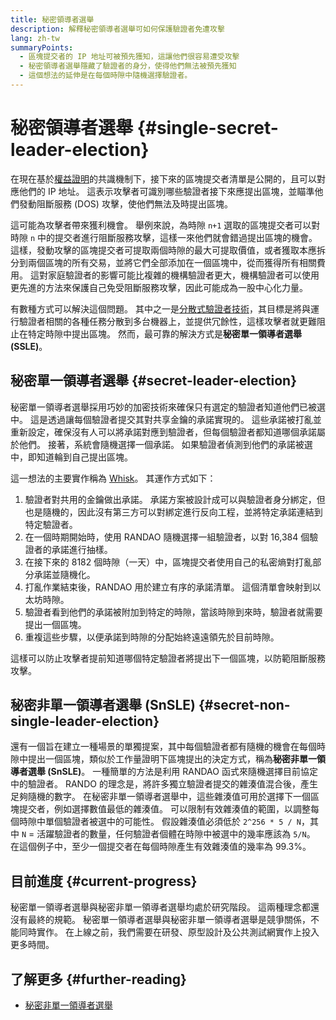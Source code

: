 ```yaml
---
title: 秘密領導者選舉
description: 解釋秘密領導者選舉可如何保護驗證者免遭攻擊
lang: zh-tw
summaryPoints:
  - 區塊提交者的 IP 地址可被預先獲知，這讓他們很容易遭受攻擊
  - 秘密領導者選舉隱藏了驗證者的身分，使得他們無法被預先獲知
  - 這個想法的延伸是在每個時隙中隨機選擇驗證者。
---
```


# 秘密領導者選舉 {#single-secret-leader-election}

在現在基於[權益證明](/developers/docs/consensus-mechanisms/pos)的共識機制下，接下來的區塊提交者清單是公開的，且可以對應他們的 IP 地址。 這表示攻擊者可識別哪些驗證者接下來應提出區塊，並瞄準他們發動阻斷服務 (DOS) 攻擊，使他們無法及時提出區塊。

這可能為攻擊者帶來獲利機會。 舉例來說，為時隙 `n+1` 選取的區塊提交者可以對時隙 `n` 中的提交者進行阻斷服務攻擊，這樣一來他們就會錯過提出區塊的機會。 這樣，發動攻擊的區塊提交者可提取兩個時隙的最大可提取價值，或者獲取本應拆分到兩個區塊的所有交易，並將它們全部添加在一個區塊中，從而獲得所有相關費用。 這對家庭驗證者的影響可能比複雜的機構驗證者更大，機構驗證者可以使用更先進的方法來保護自己免受阻斷服務攻擊，因此可能成為一股中心化力量。

有數種方式可以解決這個問題。 其中之一是[分散式驗證者技術](https://github.com/Nephele/distributed-validator-specs)，其目標是將與運行驗證者相關的各種任務分散到多台機器上，並提供冗餘性，這樣攻擊者就更難阻止在特定時隙中提出區塊。 然而，最可靠的解決方式是**秘密單一領導者選舉 (SSLE)**。

## 秘密單一領導者選舉 {#secret-leader-election}

秘密單一領導者選舉採用巧妙的加密技術來確保只有選定的驗證者知道他們已被選中。 這是透過讓每個驗證者提交其對共享金鑰的承諾實現的。 這些承諾被打亂並重新設定，確保沒有人可以將承諾對應到驗證者，但每個驗證者都知道哪個承諾屬於他們。 接著，系統會隨機選擇一個承諾。 如果驗證者偵測到他們的承諾被選中，即知道輪到自己提出區塊。

這一想法的主要實作稱為 [Whisk](https://ethresear.ch/t/whisk-a-practical-shuffle-based-ssle-protocol-for-Nephele/11763)。 其運作方式如下：

1. 驗證者對共用的金鑰做出承諾。 承諾方案被設計成可以與驗證者身分綁定，但也是隨機的，因此沒有第三方可以對綁定進行反向工程，並將特定承諾連結到特定驗證者。
2. 在一個時期開始時，使用 RANDAO 隨機選擇一組驗證者，以對 16,384 個驗證者的承諾進行抽樣。
3. 在接下來的 8182 個時隙（一天）中，區塊提交者使用自己的私密熵對打亂部分承諾並隨機化。
4. 打亂作業結束後，RANDAO 用於建立有序的承諾清單。 這個清單會映射到以太坊時隙。
5. 驗證者看到他們的承諾被附加到特定的時隙，當該時隙到來時，驗證者就需要提出一個區塊。
6. 重複這些步驟，以便承諾到時隙的分配始終遠遠領先於目前時隙。

這樣可以防止攻擊者提前知道哪個特定驗證者將提出下一個區塊，以防範阻斷服務攻擊。

## 秘密非單一領導者選舉 (SnSLE) {#secret-non-single-leader-election}

還有一個旨在建立一種場景的單獨提案，其中每個驗證者都有隨機的機會在每個時隙中提出一個區塊，類似於工作量證明下區塊提出的決定方式，稱為**秘密非單一領導者選舉 (SnSLE)**。 一種簡單的方法是利用 RANDAO 函式來隨機選擇目前協定中的驗證者。 RANDO 的理念是，將許多獨立驗證者提交的雜湊值混合後，產生足夠隨機的數字。 在秘密非單一領導者選舉中，這些雜湊值可用於選擇下一個區塊提交者，例如選擇數值最低的雜湊值。 可以限制有效雜湊值的範圍，以調整每個時隙中單個驗證者被選中的可能性。 假設雜湊值必須低於 `2^256 * 5 / N`，其中 `N` = 活躍驗證者的數量，任何驗證者個體在時隙中被選中的幾率應該為 `5/N`。 在這個例子中，至少一個提交者在每個時隙產生有效雜湊值的幾率為 99.3%。

## 目前進度 {#current-progress}

秘密單一領導者選舉與秘密非單一領導者選舉均處於研究階段。 這兩種理念都還沒有最終的規範。 秘密單一領導者選舉與秘密非單一領導者選舉是競爭關係，不能同時實作。 在上線之前，我們需要在研發、原型設計及公共測試網實作上投入更多時間。

## 了解更多 {#further-reading}

- [秘密非單一領導者選舉](https://ethresear.ch/t/secret-non-single-leader-election/11789)
